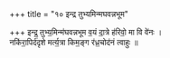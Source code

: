 +++
title = "१० इन्द्र तुभ्यमिन्मघवन्नभूम"

+++
इन्द्र॒ तुभ्य॒मिन्म॑घवन्नभूम व॒यं दा॒त्रे ह॑रिवो॒ मा वि वे॑नः ।  
नकि॑रा॒पिर्द॑दृशे मर्त्य॒त्रा किम॒ङ्ग र॑ध्र॒चोद॑नं त्वाहुः ॥